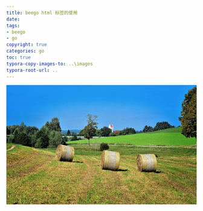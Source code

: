 ```yaml
---
title: beego html 标签的使用
date: 
tags: 
- beego 
- go
copyright: true
categories: go
toc: true
typora-copy-images-to: ..\images
typora-root-url: ..
---
```


![ç§å­£, æ¯è§, å¤©ç©º, èè², ç"¿è², å¿æ, æ, æ§è´¨, æ æ¨, ç§å¤©çé¢è²](/images/autumn-4479372__340.jpg)

<!-- more -->



